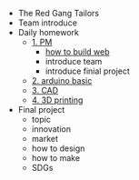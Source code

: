 <!-- 侧边栏 docs/_sidebar.md -->
- The Red Gang Tailors
- Team introduce
- Daily homework
  - [1. PM]()
    - [how to build web](class/1pm/1pm-web.md)
    - introduce team
    - introduce finial project
  - [2. arduino basic]()
  - [3. CAD]()
  - [4. 3D printing]()
- Final project
  - topic
  - innovation
  - market
  - how to design 
  - how to make
  - SDGs